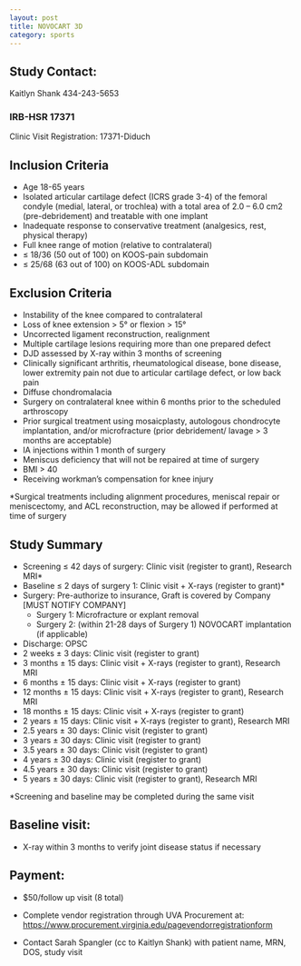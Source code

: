 ```yaml
---
layout: post
title: NOVOCART 3D
category: sports
---
```


## Study Contact:  
Kaitlyn Shank
434-243-5653

### IRB-HSR 17371
Clinic Visit Registration:
17371-Diduch

##  Inclusion Criteria

- Age 18-65 years
- Isolated articular cartilage defect (ICRS grade 3-4) of the femoral condyle (medial, lateral, or 
  trochlea) with a total area of 2.0 – 6.0 cm2 (pre-debridement) and treatable with one implant
- Inadequate response to conservative treatment (analgesics, rest, physical therapy)
- Full knee range of motion (relative to contralateral)
- ≤ 18/36 (50 out of 100) on KOOS-pain subdomain 
- ≤ 25/68 (63 out of 100) on KOOS-ADL subdomain

##  Exclusion Criteria

- Instability of the knee compared to contralateral 
- Loss of knee extension > 5° or flexion > 15°
- Uncorrected ligament reconstruction, realignment
- Multiple cartilage lesions requiring more than one prepared defect
- DJD assessed by X-ray within 3 months of screening
- Clinically significant arthritis, rheumatological disease, bone disease, lower extremity pain not due 
  to articular cartilage defect, or low back pain
- Diffuse chondromalacia
- Surgery on contralateral knee within 6 months prior to the scheduled arthroscopy
- Prior surgical treatment using mosaicplasty, autologous chondrocyte implantation, and/or 
  microfracture (prior debridement/ lavage > 3 months are acceptable)
- IA injections within 1 month of surgery
- Meniscus deficiency that will not be repaired at time of surgery
- BMI > 40
- Receiving workman’s compensation for knee injury

*Surgical treatments including alignment procedures, meniscal repair or meniscectomy, and ACL reconstruction, may be allowed if performed at time of surgery

## Study Summary

- Screening ≤ 42 days of surgery: Clinic visit (register to grant), Research MRI*
- Baseline ≤ 2 days of surgery 1: Clinic visit + X-rays (register to grant)*
- Surgery: Pre-authorize to insurance, Graft is covered by Company [MUST NOTIFY COMPANY]
  - Surgery 1: Microfracture or explant removal
  - Surgery 2: (within  21-28 days of Surgery 1) NOVOCART implantation (if applicable)
- Discharge: OPSC
- 2 weeks ± 3 days: Clinic visit (register to grant)
- 3 months ± 15 days: Clinic visit + X-rays (register to grant), Research MRI
- 6 months ± 15 days: Clinic visit + X-rays (register to grant)
- 12 months ± 15 days: Clinic visit + X-rays (register to grant), Research MRI
- 18 months ± 15 days: Clinic visit + X-rays (register to grant)
- 2 years ± 15 days: Clinic visit + X-rays (register to grant), Research MRI
- 2.5 years ± 30 days: Clinic visit (register to grant)
- 3 years ± 30 days: Clinic visit (register to grant)
- 3.5 years ± 30 days: Clinic visit (register to grant)
- 4 years ± 30 days: Clinic visit (register to grant)
- 4.5 years ± 30 days: Clinic visit (register to grant)
- 5 years ± 30 days: Clinic visit (register to grant), Research MRI

*Screening and baseline may be completed during the same visit

## Baseline visit:
- X-ray within 3 months to verify joint disease status if necessary

## Payment:
- $50/follow up visit (8 total)

- Complete vendor registration through UVA Procurement at: https://www.procurement.virginia.edu/pagevendorregistrationform

- Contact Sarah Spangler (cc to Kaitlyn Shank) with patient name, MRN, DOS, study visit
